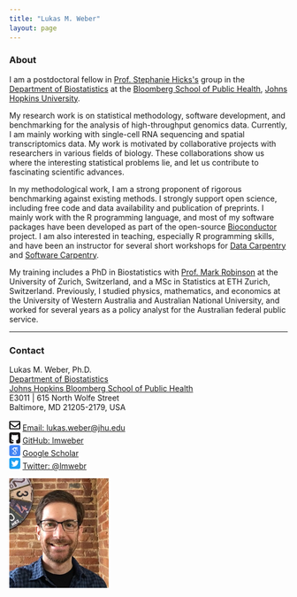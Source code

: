 ```yaml
---
title: "Lukas M. Weber"
layout: page
---
```



### About

I am a postdoctoral fellow in [Prof. Stephanie Hicks's](https://www.stephaniehicks.com/) group in the [Department of Biostatistics](https://www.jhsph.edu/departments/biostatistics/) at the [Bloomberg School of Public Health](https://www.jhsph.edu/), [Johns Hopkins University](https://www.jhu.edu/).

My research work is on statistical methodology, software development, and benchmarking for the analysis of high-throughput genomics data. Currently, I am mainly working with single-cell RNA sequencing and spatial transcriptomics data. My work is motivated by collaborative projects with researchers in various fields of biology. These collaborations show us where the interesting statistical problems lie, and let us contribute to fascinating scientific advances.

In my methodological work, I am a strong proponent of rigorous benchmarking against existing methods. I strongly support open science, including free code and data availability and publication of preprints. I mainly work with the R programming language, and most of my software packages have been developed as part of the open-source [Bioconductor](http://bioconductor.org/) project. I am also interested in teaching, especially R programming skills, and have been an instructor for several short workshops for [Data Carpentry](https://datacarpentry.org/) and [Software Carpentry](https://software-carpentry.org/).

My training includes a PhD in Biostatistics with [Prof. Mark Robinson](https://robinsonlabuzh.github.io/) at the University of Zurich, Switzerland, and a MSc in Statistics at ETH Zurich, Switzerland. Previously, I studied physics, mathematics, and economics at the University of Western Australia and Australian National University, and worked for several years as a policy analyst for the Australian federal public service.


---


### Contact

<div class="row-fluid" markdown="1">
<div class="span6" markdown="1">

Lukas M. Weber, Ph.D. <br/>
[Department of Biostatistics](https://www.jhsph.edu/departments/biostatistics/) <br/>
[Johns Hopkins Bloomberg School of Public Health](https://www.jhsph.edu/) <br/>
E3011 | 615 North Wolfe Street <br/>
Baltimore, MD 21205-2179, USA

<img src="images/envelope.svg" alt="Email logo" width="20"> [Email: lukas.weber@jhu.edu]() <br/>
<img src="images/github.svg" alt="GitHub logo" width="20"> [GitHub: lmweber](https://github.com/lmweber) <br/>
<img src="images/scholar.svg" alt="Google Scholar logo" width="20"> [Google Scholar](https://scholar.google.com/citations?user=1vZo3toAAAAJ&hl=en) <br/>
<img src="images/twitter.svg" alt="Twitter logo" width="20"> [Twitter: @lmwebr](https://twitter.com/lmwebr)

</div>
<div class="span3" markdown="1">

<img src="images/Lukas_Weber_photo_small.jpg" alt="Lukas Weber photo" width="180">

</div>
</div>


